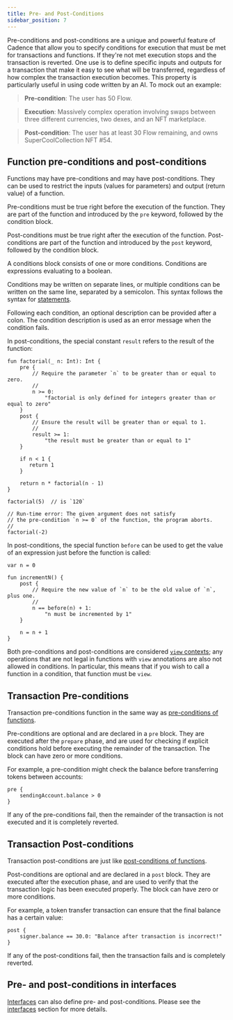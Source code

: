 ```yaml
---
title: Pre- and Post-Conditions
sidebar_position: 7
---
```


Pre-conditions and post-conditions are a unique and powerful feature of Cadence that allow you to specify conditions for execution that must be met for transactions and functions. If they're not met execution stops and the transaction is reverted. One use is to define specific inputs and outputs for a transaction that make it easy to see what will be transferred, regardless of how complex the transaction execution becomes. This property is particularly useful in using code written by an AI. To mock out an example:

> **Pre-condition**: The user has 50 Flow.

> **Execution**: Massively complex operation involving swaps between three different currencies, two dexes, and an NFT marketplace.

> **Post-condition**: The user has at least 30 Flow remaining, and owns SuperCoolCollection NFT #54.

## Function pre-conditions and post-conditions

Functions may have pre-conditions and may have post-conditions. They can be used to restrict the inputs (values for parameters) and output (return value) of a function.

Pre-conditions must be true right before the execution of the function. They are part of the function and introduced by the `pre` keyword, followed by the condition block.

Post-conditions must be true right after the execution of the function. Post-conditions are part of the function and introduced by the `post` keyword, followed by the condition block.

A conditions block consists of one or more conditions. Conditions are expressions evaluating to a boolean.

Conditions may be written on separate lines, or multiple conditions can be written on the same line, separated by a semicolon. This syntax follows the syntax for [statements].

Following each condition, an optional description can be provided after a colon. The condition description is used as an error message when the condition fails.

In post-conditions, the special constant `result` refers to the result of the function:

```cadence
fun factorial(_ n: Int): Int {
    pre {
        // Require the parameter `n` to be greater than or equal to zero.
        //
        n >= 0:
            "factorial is only defined for integers greater than or equal to zero"
    }
    post {
        // Ensure the result will be greater than or equal to 1.
        //
        result >= 1:
            "the result must be greater than or equal to 1"
    }

    if n < 1 {
       return 1
    }

    return n * factorial(n - 1)
}

factorial(5)  // is `120`

// Run-time error: The given argument does not satisfy
// the pre-condition `n >= 0` of the function, the program aborts.
//
factorial(-2)
```

In post-conditions, the special function `before` can be used to get the value of an expression just before the function is called:

```cadence
var n = 0

fun incrementN() {
    post {
        // Require the new value of `n` to be the old value of `n`, plus one.
        //
        n == before(n) + 1:
            "n must be incremented by 1"
    }

    n = n + 1
}
```

Both pre-conditions and post-conditions are considered [`view` contexts]; any operations that are not legal in functions with `view` annotations are also not allowed in conditions. In particular, this means that if you wish to call a function in a condition, that function must be `view`.

## Transaction Pre-conditions

Transaction pre-conditions function in the same way as [pre-conditions of functions].

Pre-conditions are optional and are declared in a `pre` block. They are executed after the `prepare` phase, and are used for checking if explicit conditions hold before executing the remainder of the transaction. The block can have zero or more conditions.

For example, a pre-condition might check the balance before transferring tokens between accounts:

```cadence
pre {
    sendingAccount.balance > 0
}
```

If any of the pre-conditions fail, then the remainder of the transaction is not executed and it is completely reverted.

## Transaction Post-conditions

Transaction post-conditions are just like [post-conditions of functions].

Post-conditions are optional and are declared in a `post` block. They are executed after the execution phase, and are used to verify that the transaction logic has been executed properly. The block can have zero or more conditions.

For example, a token transfer transaction can ensure that the final balance has a certain value:

```cadence
post {
    signer.balance == 30.0: "Balance after transaction is incorrect!"
}
```

If any of the post-conditions fail, then the transaction fails and is completely reverted.

## Pre- and post-conditions in interfaces

[Interfaces] can also define pre- and post-conditions. Please see the [interfaces] section for more details.

<!-- Relative links. Will not render on the page -->

[Interfaces]: ./interfaces.mdx
[pre-conditions of functions]: #function-pre-conditions-and-post-conditions
[post-conditions of functions]: #function-pre-conditions-and-post-conditions
[statements]: ./syntax.md#semicolons
[`view` contexts]: ./functions.mdx#view-functions
[Interfaces in types]: ./interfaces.mdx#interfaces-in-types
